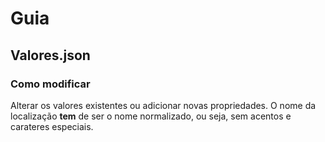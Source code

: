 # Guia

## Valores.json

### Como modificar

Alterar os valores existentes ou adicionar novas propriedades.
O nome da localização **tem** de ser o nome normalizado, ou seja, sem acentos e carateres especiais.
